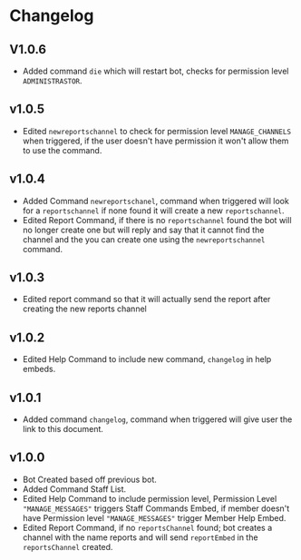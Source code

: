 # Changelog
## V1.0.6
* Added command `die` which will restart bot, checks for permission level `ADMINISTRASTOR`.
## v1.0.5
* Edited `newreportschannel` to check for permission level `MANAGE_CHANNELS` when triggered, if the user doesn't have permission it won't allow them to use the command.
## v1.0.4
* Added Command `newreportschanel`, command when triggered will look for a `reportschannel` if none found it will create a new `reportschannel`.
* Edited Report Command, if there is no `reportschannel` found the bot will no longer create one but will reply and say that it cannot find the channel and the you can create one using the `newreportschannel` command.
## v1.0.3
* Edited report command so that it will actually send the report after creating the new reports channel
## v1.0.2
* Edited Help Command to include new command, `changelog` in help embeds.
## v1.0.1
* Added command `changelog`, command when triggered will give user the link to this document.
## v1.0.0
* Bot Created based off previous bot.
* Added Command Staff List.
* Edited Help Command to include permission level, Permission Level `"MANAGE_MESSAGES"` triggers Staff Commands Embed, if member doesn't have Permission level `"MANAGE_MESSAGES"` trigger Member Help Embed.
* Edited Report Command, if no `reportsChannel` found; bot creates a channel with the name reports and will send `reportEmbed` in the `reportsChannel` created.

